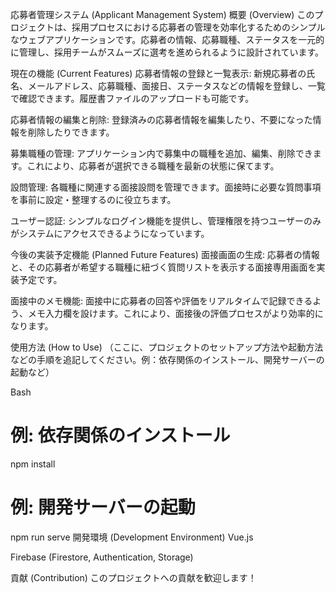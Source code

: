 応募者管理システム (Applicant Management System)
概要 (Overview)
このプロジェクトは、採用プロセスにおける応募者の管理を効率化するためのシンプルなウェブアプリケーションです。応募者の情報、応募職種、ステータスを一元的に管理し、採用チームがスムーズに選考を進められるように設計されています。

現在の機能 (Current Features)
応募者情報の登録と一覧表示: 新規応募者の氏名、メールアドレス、応募職種、面接日、ステータスなどの情報を登録し、一覧で確認できます。履歴書ファイルのアップロードも可能です。

応募者情報の編集と削除: 登録済みの応募者情報を編集したり、不要になった情報を削除したりできます。

募集職種の管理: アプリケーション内で募集中の職種を追加、編集、削除できます。これにより、応募者が選択できる職種を最新の状態に保てます。

設問管理: 各職種に関連する面接設問を管理できます。面接時に必要な質問事項を事前に設定・整理するのに役立ちます。

ユーザー認証: シンプルなログイン機能を提供し、管理権限を持つユーザーのみがシステムにアクセスできるようになっています。

今後の実装予定機能 (Planned Future Features)
面接画面の生成: 応募者の情報と、その応募者が希望する職種に紐づく質問リストを表示する面接専用画面を実装予定です。

面接中のメモ機能: 面接中に応募者の回答や評価をリアルタイムで記録できるよう、メモ入力欄を設けます。これにより、面接後の評価プロセスがより効率的になります。

使用方法 (How to Use)
（ここに、プロジェクトのセットアップ方法や起動方法などの手順を追記してください。例：依存関係のインストール、開発サーバーの起動など）

Bash

# 例: 依存関係のインストール
npm install

# 例: 開発サーバーの起動
npm run serve
開発環境 (Development Environment)
Vue.js

Firebase (Firestore, Authentication, Storage)

貢献 (Contribution)
このプロジェクトへの貢献を歓迎します！

